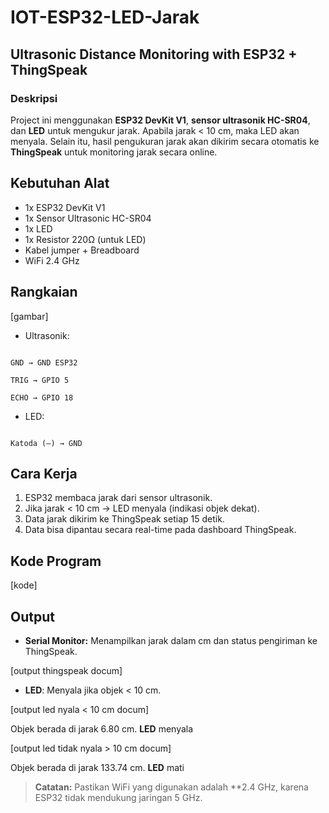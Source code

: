 # IOT-ESP32-LED-Jarak

## Ultrasonic Distance Monitoring with ESP32 + ThingSpeak

### Deskripsi 

Project ini menggunakan **ESP32 DevKit V1**, **sensor ultrasonik HC-SR04**, dan **LED** untuk mengukur jarak.
Apabila jarak < 10 cm, maka LED akan menyala.
Selain itu, hasil pengukuran jarak akan dikirim secara otomatis ke **ThingSpeak** untuk monitoring jarak secara online.

## Kebutuhan Alat

- 1x ESP32 DevKit V1
- 1x Sensor Ultrasonic HC-SR04
- 1x LED
- 1x Resistor 220Ω (untuk LED)
- Kabel jumper + Breadboard
- WiFi 2.4 GHz

## Rangkaian

[gambar]

- Ultrasonik:

```VCC → 5V ESP32

GND → GND ESP32

TRIG → GPIO 5

ECHO → GPIO 18
```

- LED:

```Anoda (+) → GPIO 2 melalui resistor 220Ω

Katoda (–) → GND
```

## Cara Kerja

1. ESP32 membaca jarak dari sensor ultrasonik.
2. Jika jarak < 10 cm -> LED menyala (indikasi objek dekat).
3. Data jarak dikirim ke ThingSpeak setiap 15 detik.
4. Data bisa dipantau secara real-time pada dashboard ThingSpeak.

## Kode Program

[kode]

## Output 

- **Serial Monitor:** Menampilkan jarak dalam cm dan status pengiriman ke ThingSpeak.

[output thingspeak docum]

- **LED**: Menyala jika objek < 10 cm.

[output led nyala < 10 cm docum]

Objek berada di jarak 6.80 cm. **LED** menyala

[output led tidak nyala > 10 cm docum]

Objek berada di jarak 133.74 cm. **LED** mati

> **Catatan:** Pastikan WiFi yang digunakan adalah **2.4 GHz, karena ESP32 tidak mendukung jaringan 5 GHz.
